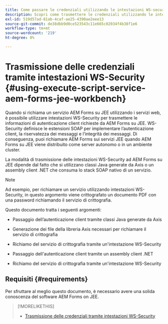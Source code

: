 ```yaml
---
title: Come passare le credenziali utilizzando le intestazioni WS-security?
description: Scopri come trasmettere le credenziali utilizzando le intestazioni di sicurezza WS
exl-id: 519d57ad-81ab-4caf-ae25-4390ae2eee13
source-git-commit: de38dbb9d0ce523543c11e665c02034f4b38f1e6
workflow-type: tm+mt
source-wordcount: '219'
ht-degree: 0%

---
```


# Trasmissione delle credenziali tramite intestazioni WS-Security {#using-execute-script-service-aem-forms-jee-workbench}

Quando si richiama un servizio AEM Forms su JEE utilizzando i servizi web, è possibile utilizzare intestazioni WS-Security per trasmettere le informazioni di autenticazione client richieste da AEM Forms su JEE. WS-Security definisce le estensioni SOAP per implementare l’autenticazione client, la riservatezza dei messaggi e l’integrità dei messaggi. Di conseguenza, puoi richiamare AEM Forms sui servizi JEE quando AEM Forms su JEE viene distribuito come server autonomo o in un ambiente cluster.

La modalità di trasmissione delle intestazioni WS-Security ad AEM Forms su JEE dipende dal fatto che si utilizzano classi Java generate da Axis o un assembly client .NET che consuma lo stack SOAP nativo di un servizio.

>[!NOTE]
>
>Ad esempio, per richiamare un servizio utilizzando intestazioni WS-Security, in questo argomento viene crittografato un documento PDF con una password richiamando il servizio di crittografia.

Questo documento tratta i seguenti argomenti:

* Passaggio dell’autenticazione client tramite classi Java generate da Axis

* Generazione dei file della libreria Axis necessari per richiamare il servizio di crittografia

* Richiamo del servizio di crittografia tramite un&#39;intestazione WS-Security

* Passaggio dell&#39;autenticazione client tramite un assembly client .NET

* Richiamo del servizio di crittografia tramite un&#39;intestazione WS-Security


## Requisiti {#requirements}

Per sfruttare al meglio questo documento, è necessario avere una solida conoscenza del software AEM Forms on JEE.

>[!MORELIKETHIS]
>
>* [Trasmissione delle credenziali tramite intestazioni WS-Security](assets/passing-credentials-using-ws-security-headers.pdf)

